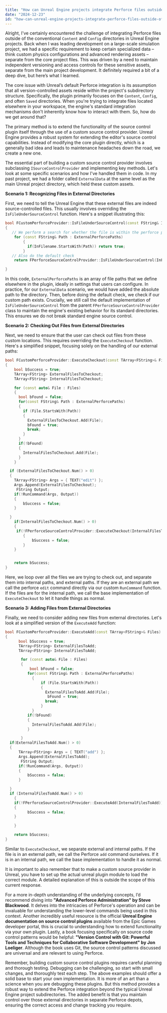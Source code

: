 ```yaml
---
title: "How can Unreal Engine projects integrate Perforce files outside of project subdirectories?"
date: "2024-12-23"
id: "how-can-unreal-engine-projects-integrate-perforce-files-outside-of-project-subdirectories"
---
```


Alright,  I've certainly encountered the challenge of integrating Perforce files outside of the conventional `Content` and `Config` directories in Unreal Engine projects. Back when I was leading development on a large-scale simulation project, we had a specific requirement to keep certain specialized data – think custom physics configurations and advanced rendering assets – separate from the core project files. This was driven by a need to maintain independent versioning and access controls for these sensitive assets, separate from the main project development. It definitely required a bit of a deep dive, but here’s what I learned.

The core issue with Unreal’s default Perforce integration is its assumption that all version-controlled assets reside within the project's subdirectory structure. Specifically, the plugin primarily focuses on the `Content`, `Config`, and often `Saved` directories. When you're trying to integrate files located elsewhere in your workspace, the engine's standard integration mechanisms don't inherently know how to interact with them. So, how do we get around that?

The primary method is to extend the functionality of the source control plugin itself through the use of a custom source control provider. Unreal Engine provides a robust system for extending the editor's source control capabilities. Instead of modifying the core plugin directly, which is a generally bad idea and leads to maintenance headaches down the road, we create a new one.

The essential part of building a custom source control provider involves subclassing `ISourceControlProvider` and implementing key methods. Let's look at some specific scenarios and how I've handled them in code. In my past project, we had a folder called `ExternalData` at the same level as the main Unreal project directory, which held these custom assets.

**Scenario 1: Recognizing Files in External Directories**

First, we need to tell the Unreal Engine that these external files are indeed source-controlled files. This usually involves overriding the `IsFileUnderSourceControl` function. Here's a snippet illustrating this:

```cpp
bool FCustomPerforceProvider::IsFileUnderSourceControl(const FString& InFilename) const
{
   // We perform a search for whether the file is within the perforce path that was defined
    for (const FString& Path : ExternalPerforcePaths)
        {
          if(InFilename.StartsWith(Path)) return true;
        }
   // Also do the default check
    return FPerforceSourceControlProvider::IsFileUnderSourceControl(InFilename);

}
```

In this code, `ExternalPerforcePaths` is an array of file paths that we define elsewhere in the plugin, ideally in settings that users can configure. In practice, for our `ExternalData` scenario, we would have added the absolute path to the directory. Then, before doing the default check, we check if our custom path exists. Crucially, we still call the default implementation of `IsFileUnderSourceControl` from the parent `FPerforceSourceControlProvider` class to maintain the engine's existing behavior for its standard directories. This ensures we do not break standard engine source control.

**Scenario 2: Checking Out Files from External Directories**

Next, we need to ensure that the user can check out files from these custom locations. This requires overriding the `ExecuteCheckout` function. Here's a simplified snippet, focusing solely on the handling of our external paths:

```cpp
bool FCustomPerforceProvider::ExecuteCheckout(const TArray<FString>& Files)
{
    bool bSuccess = true;
    TArray<FString> ExternalFilesToCheckout;
    TArray<FString> InternalFilesToCheckout;

    for (const auto& File : Files)
    {
      bool bFound = false;
      for(const FString& Path : ExternalPerforcePaths)
      {
        if (File.StartsWith(Path))
        {
          ExternalFilesToCheckout.Add(File);
          bFound = true;
          break;
        }
      }
      if(!bFound)
      {
        InternalFilesToCheckout.Add(File);
      }
    }

  if (ExternalFilesToCheckout.Num() > 0)
  {
    TArray<FString> Args = { TEXT("edit") };
    Args.Append(ExternalFilesToCheckout);
     FString Output;
    if(!RunCommand(Args, Output))
    {
        bSuccess = false;
    }

  }
    if(InternalFilesToCheckout.Num() > 0)
    {
     if(!FPerforceSourceControlProvider::ExecuteCheckout(InternalFilesToCheckout))
        {
            bSuccess = false;
        }
    }


    return bSuccess;
}
```

Here, we loop over all the files we are trying to check out, and separate them into internal paths, and external paths. If they are an external path we call the perforce `edit` command directly via our custom `RunCommand` function. If the files are for the internal path, we call the base implementation of `ExecuteCheckout` to let it handle things as normal.

**Scenario 3: Adding Files from External Directories**

Finally, we need to consider adding new files from external directories. Let's look at a simplified version of the `ExecuteAdd` function:

```cpp
bool FCustomPerforceProvider::ExecuteAdd(const TArray<FString>& Files)
{
      bool bSuccess = true;
      TArray<FString> ExternalFilesToAdd;
      TArray<FString> InternalFilesToAdd;

       for (const auto& File : Files)
       {
           bool bFound = false;
          for(const FString& Path : ExternalPerforcePaths)
            {
                if (File.StartsWith(Path))
                {
                  ExternalFilesToAdd.Add(File);
                   bFound = true;
                  break;
                }
            }
          if(!bFound)
          {
            InternalFilesToAdd.Add(File);
          }

       }
  if(ExternalFilesToAdd.Num() > 0)
  {
      TArray<FString> Args = { TEXT("add") };
      Args.Append(ExternalFilesToAdd);
       FString Output;
      if(!RunCommand(Args, Output))
      {
          bSuccess = false;
      }

  }
  if (InternalFilesToAdd.Num() > 0)
    {
    if(!FPerforceSourceControlProvider::ExecuteAdd(InternalFilesToAdd))
    {
          bSuccess = false;
    }

    }

    return bSuccess;
}
```
Similar to `ExecuteCheckout`, we separate external and internal paths. If the file is in an external path, we call the Perforce `add` command ourselves. If it is in an internal path, we call the base implementation to handle it as normal.

It is important to also remember that to make a custom source provider in Unreal, you have to set up the actual unreal plugin module to load the correct module. A detailed explanation of this is outside the scope of this current response.

For a more in-depth understanding of the underlying concepts, I’d recommend diving into **"Advanced Perforce Administration" by Steve Blackwood**. It delves into the intricacies of Perforce's operation and can be invaluable for understanding the lower-level commands being used in this context. Another incredibly useful resource is the official **Unreal Engine documentation on source control plugins** available from the Epic Games developer portal, this is crucial to understanding how to extend functionality via your own plugin. Lastly, a book focusing specifically on source code control patterns would be helpful: **"Version Control with Git: Powerful Tools and Techniques for Collaborative Software Development" by Jon Loeliger**. Although the book uses Git, the source control patterns discussed are universal and are relevant to using Perforce.

Remember, building custom source control plugins requires careful planning and thorough testing. Debugging can be challenging, so start with small changes, and thoroughly test each step. The above examples should offer a solid base to start your own implementation. It is more of an art than a science when you are debugging these plugins. But this method provides a robust way to extend the Perforce integration beyond the typical Unreal Engine project subdirectories. The added benefit is that you maintain control over those external directories in separate Perforce depots, ensuring the correct access and change tracking you require.
